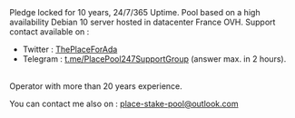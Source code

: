 <html>
<body>
Pledge locked for 10 years, 24/7/365 Uptime. Pool based on a high availability Debian 10 server hosted in datacenter France OVH. 
Support contact available on :<br>
<ul>
<li>Twitter : <a href="https://twitter.com/ThePlaceForAda">ThePlaceForAda</a></li>
<li>Telegram : <a href="https://t.me/PlacePool247SupportGroup">t.me/PlacePool247SupportGroup</a> (answer max. in 2 hours).</li>
</ul>
<br>Operator with more than 20 years experience.<br>

You can contact me also on : <a href="mailto:place-stake-pool@outlook.com">place-stake-pool@outlook.com</a><br>
</body>
</html>
